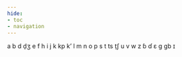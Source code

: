 ```yaml
---
hide:
- toc
- navigation
---
```

a
b
d
d̠ʒ
e
f
h
i
j
k
kp
kʼ
l
m
n
o
p
s
t
ts
t̠ʃ
u
v
w
z
ɓ
ɗ
ɛ
ɡ
ɡb
ɪ
